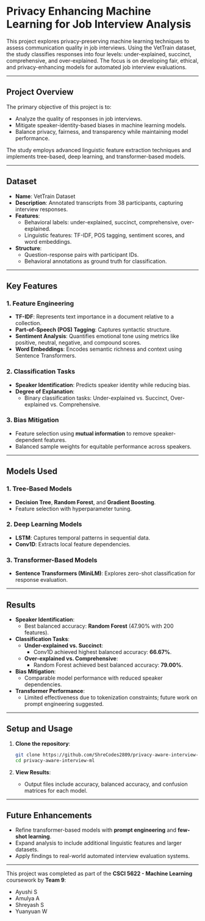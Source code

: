 # **Privacy Enhancing Machine Learning for Job Interview Analysis**
This project explores privacy-preserving machine learning techniques to assess communication quality in job interviews. Using the VetTrain dataset, the study classifies responses into four levels: under-explained, succinct, comprehensive, and over-explained. The focus is on developing fair, ethical, and privacy-enhancing models for automated job interview evaluations.

---

## **Project Overview**
The primary objective of this project is to:
- Analyze the quality of responses in job interviews.
- Mitigate speaker-identity-based biases in machine learning models.
- Balance privacy, fairness, and transparency while maintaining model performance.

The study employs advanced linguistic feature extraction techniques and implements tree-based, deep learning, and transformer-based models.

---

## **Dataset**
- **Name**: VetTrain Dataset
- **Description**: Annotated transcripts from 38 participants, capturing interview responses.
- **Features**:
  - Behavioral labels: under-explained, succinct, comprehensive, over-explained.
  - Linguistic features: TF-IDF, POS tagging, sentiment scores, and word embeddings.
- **Structure**:
  - Question-response pairs with participant IDs.
  - Behavioral annotations as ground truth for classification.

---

## **Key Features**
### 1. **Feature Engineering**
- **TF-IDF**: Represents text importance in a document relative to a collection.
- **Part-of-Speech (POS) Tagging**: Captures syntactic structure.
- **Sentiment Analysis**: Quantifies emotional tone using metrics like positive, neutral, negative, and compound scores.
- **Word Embeddings**: Encodes semantic richness and context using Sentence Transformers.

### 2. **Classification Tasks**
- **Speaker Identification**: Predicts speaker identity while reducing bias.
- **Degree of Explanation**:
  - Binary classification tasks: Under-explained vs. Succinct, Over-explained vs. Comprehensive.

### 3. **Bias Mitigation**
- Feature selection using **mutual information** to remove speaker-dependent features.
- Balanced sample weights for equitable performance across speakers.

---

## **Models Used**
### 1. **Tree-Based Models**
- **Decision Tree**, **Random Forest**, and **Gradient Boosting**.
- Feature selection with hyperparameter tuning.

### 2. **Deep Learning Models**
- **LSTM**: Captures temporal patterns in sequential data.
- **Conv1D**: Extracts local feature dependencies.

### 3. **Transformer-Based Models**
- **Sentence Transformers (MiniLM)**: Explores zero-shot classification for response evaluation.

---

## **Results**
- **Speaker Identification**:
  - Best balanced accuracy: **Random Forest** (47.90% with 200 features).
- **Classification Tasks**:
  - **Under-explained vs. Succinct**:
    - Conv1D achieved highest balanced accuracy: **66.67%**.
  - **Over-explained vs. Comprehensive**:
    - Random Forest achieved best balanced accuracy: **79.00%**.
- **Bias Mitigation**:
  - Comparable model performance with reduced speaker dependencies.
- **Transformer Performance**:
  - Limited effectiveness due to tokenization constraints; future work on prompt engineering suggested.

---

## **Setup and Usage**
1. **Clone the repository**:
   ```bash
   git clone https://github.com/ShreCodes2809/privacy-aware-interview-ml.git
   cd privacy-aware-interview-ml
   ```

2. **View Results**:
   - Output files include accuracy, balanced accuracy, and confusion matrices for each model.

---

## **Future Enhancements**
- Refine transformer-based models with **prompt engineering** and **few-shot learning**.
- Expand analysis to include additional linguistic features and larger datasets.
- Apply findings to real-world automated interview evaluation systems.

---

This project was completed as part of the **CSCI 5622 - Machine Learning** coursework by **Team 9**:
- Ayushi S
- Amulya A
- Shreyash S
- Yuanyuan W
